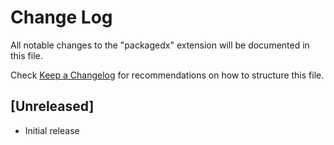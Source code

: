 # Change Log

All notable changes to the "packagedx" extension will be documented in this file.

Check [Keep a Changelog](http://keepachangelog.com/) for recommendations on how to structure this file.

## [Unreleased]

- Initial release